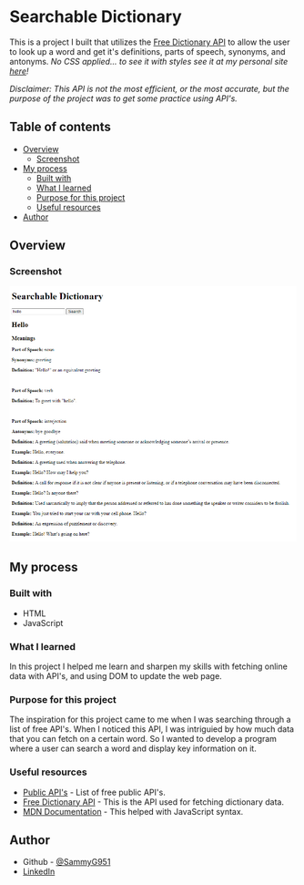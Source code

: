 # Searchable Dictionary

This is a project I built that utilizes the [Free Dictionary API](https://dictionaryapi.dev/) to allow the user to look up a word and get it's definitions, parts of speech, synonyms, and antonyms. *No CSS applied... to see it with styles see it at my personal site [here](https://sammyg951.github.io/CV-website/interactive-projects/searchable-dictionary/index.html)!*  

*Disclaimer: This API is not the most efficient, or the most accurate, but the purpose of the project was to get some practice using API's.*

## Table of contents

- [Overview](#overview)
  - [Screenshot](#screenshot)
- [My process](#my-process)
  - [Built with](#built-with)
  - [What I learned](#what-i-learned)
  - [Purpose for this project](#purpose-for-this-project)
  - [Useful resources](#useful-resources)
- [Author](#author)

## Overview

### Screenshot

![Screenshot](/searchable-dictionary-screenshot.png)

## My process

### Built with

- HTML
- JavaScript

### What I learned

In this project I helped me learn and sharpen my skills with fetching online data with API's, and using DOM to update the web page.


### Purpose for this project

The inspiration for this project came to me when I was searching through a list of free API's. When I noticed this API, I was intriguied by how much data that you can fetch on a certain word. So I wanted to develop a program where a user can search a word and display key information on it.


### Useful resources

- [Public API's](https://github.com/public-apis/public-apis) - List of free public API's.
- [Free Dictionary API](https://dictionaryapi.dev/) - This is the API used for fetching dictionary data.
- [MDN Documentation](https://developer.mozilla.org/en-US/docs/Web/JavaScript) - This helped with JavaScript syntax.

## Author

- Github - [@SammyG951](https://github.com/)
- [LinkedIn](https://www.linkedin.com/in/samuel-gonzalez-iii-b8057b1a3/)